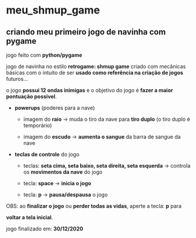 # meu_shmup_game

## criando meu primeiro jogo de navinha com pygame

jogo feito com **python/pygame**

jogo de navinha no estilo **retrogame: shmup game** criado com mecânicas básicas com o intuito de ser __usado como referência na criação de jogos__ futuros...

o jogo **possui 12 ondas inimigas** e o objetivo do jogo é **fazer a maior pontuação possível**.

* __powerups__ (poderes para a nave)

  * imagem do __raio__ -> muda o tiro da nave para **tiro duplo** (o tiro duplo é temporário)

  * imagem do __escudo__ -> **aumenta o sangue** da barra de sangue da nave

* __teclas de controle__ do jogo

  * teclas: __seta cima, seta baixo, seta direita, seta esquerda__ -> controla os **movimentos da nave** do jogo

  * tecla: __space__ -> **inicia o jogo**

  * tecla: __p__ -> **pausa/despausa** o jogo

OBS: ao **finalizar o jogo** ou **perder todas as vidas**, aperte a tecla: **p** para

**voltar a tela inicial**.


jogo finalizado em: __30/12/2020__
